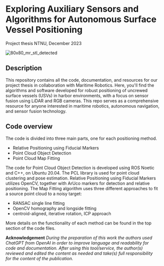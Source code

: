 # Exploring Auxiliary Sensors and Algorithms for Autonomous Surface Vessel Positioning
Project thesis NTNU, December 2023

![80x80_mr_stl_detected](https://github.com/eirikese/exploring_usv_positioning/assets/118887178/ce11d1c3-716a-43c6-8704-107e95e6fb40)



## Description
This repository contains all the code, documentation, and resources for our project thesis in collaboration with Maritime Robotics. Here, you'll find the algorithms and software developed for robust positioning of uncrewed surface vessels (USVs) in harbor environments, with a focus on sensor fusion using LiDAR and RGB cameras. This repo serves as a comprehensive resource for anyone interested in maritime robotics, autonomous navigation, and sensor fusion technology.

## Code overview 
The code is divided into three main parts, one for each positioning method.
* Relative Positioning using Fiducial Markers
* Point Cloud Object Detection
* Point Cloud Map Fitting

The code for Point Cloud Object Detection is developed using ROS Noetic and C++, on Ubuntu 20.04. The PCL library is used for point cloud clustering and pose estimation.
Relative Positioning using Fiducial Markers utilizes OpenCV, together with ArUco markers for detection and relative positioning.
The Map Fitting algorithm uses three different approaches to fit a source point cloud to a noisy target: 
* RANSAC single line fitting
* OpenCV homography and longside fitting
* centroid-aligned, iterative rotation, ICP approach

More details on the functionality of each method can be found in the top section of the code files.


**Acknowledgement**
*During the preparation of this work the authors used ChatGPT from OpenAI in order to improve language and readability for code and documentation. After using this tool/service, the author(s) reviewed and edited the content as needed and take(s) full responsibility for the content of the publication.*
